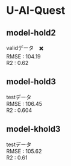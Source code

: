# U-AI-Quest

## model-hold2
validデータ　✖️<br>
RMSE : 104.19 <br>
R2 : 0.62

## model-hold3
testデータ　<br>
RMSE : 106.45 <br>
R2 : 0.604

## model-khold3
testデータ　<br>
RMSE : 105.62 <br>
R2 : 0.61
